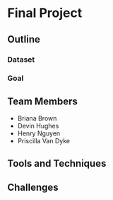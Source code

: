 # Final Project

## Outline

### Dataset



### Goal



## Team Members

- Briana Brown
- Devin Hughes
- Henry Nguyen
- Priscilla Van Dyke

## Tools and Techniques



## Challenges


